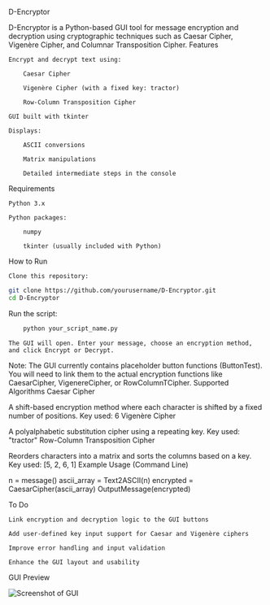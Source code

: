 D-Encryptor

D-Encryptor is a Python-based GUI tool for message encryption and decryption using cryptographic techniques such as Caesar Cipher, Vigenère Cipher, and Columnar Transposition Cipher.
Features

    Encrypt and decrypt text using:

        Caesar Cipher

        Vigenère Cipher (with a fixed key: tractor)

        Row-Column Transposition Cipher

    GUI built with tkinter

    Displays:

        ASCII conversions

        Matrix manipulations

        Detailed intermediate steps in the console

Requirements

    Python 3.x

    Python packages:

        numpy

        tkinter (usually included with Python)

How to Run

    Clone this repository:

```bash
git clone https://github.com/yourusername/D-Encryptor.git
cd D-Encryptor
```

Run the script:

```bash
    python your_script_name.py
```
    The GUI will open. Enter your message, choose an encryption method, and click Encrypt or Decrypt.

Note:
The GUI currently contains placeholder button functions (ButtonTest). You will need to link them to the actual encryption functions like CaesarCipher, VigenereCipher, or RowColumnTCipher.
Supported Algorithms
Caesar Cipher

A shift-based encryption method where each character is shifted by a fixed number of positions.
Key used: 6
Vigenère Cipher

A polyalphabetic substitution cipher using a repeating key.
Key used: "tractor"
Row-Column Transposition Cipher

Reorders characters into a matrix and sorts the columns based on a key.
Key used: [5, 2, 6, 1]
Example Usage (Command Line)

n = message()
ascii_array = Text2ASCII(n)
encrypted = CaesarCipher(ascii_array)
OutputMessage(encrypted)

To Do

    Link encryption and decryption logic to the GUI buttons

    Add user-defined key input support for Caesar and Vigenère ciphers

    Improve error handling and input validation

    Enhance the GUI layout and usability

GUI Preview

![Screenshot of GUI](images/GUI.png)

